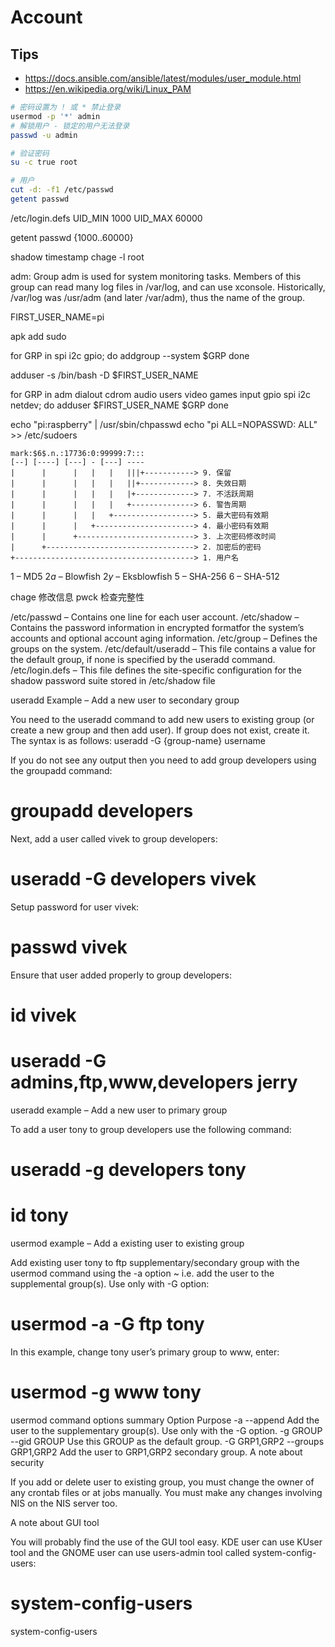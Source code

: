 # Account

## Tips
* https://docs.ansible.com/ansible/latest/modules/user_module.html
* https://en.wikipedia.org/wiki/Linux_PAM

```bash
# 密码设置为 ! 或 * 禁止登录
usermod -p '*' admin
# 解锁用户 - 锁定的用户无法登录
passwd -u admin

# 验证密码
su -c true root

# 用户
cut -d: -f1 /etc/passwd
getent passwd
```

/etc/login.defs
UID_MIN          1000
UID_MAX         60000

getent passwd {1000..60000}

shadow
timestamp
chage -l root

adm: Group adm is used for system monitoring tasks. Members of this group can read many log files in /var/log, and can use xconsole. Historically, /var/log was /usr/adm (and later /var/adm), thus the name of the group.


FIRST_USER_NAME=pi

apk add sudo

for GRP in spi i2c gpio; do
	addgroup --system $GRP
done

adduser -s /bin/bash -D $FIRST_USER_NAME

for GRP in adm dialout cdrom audio users video games input gpio spi i2c netdev; do
  adduser $FIRST_USER_NAME $GRP
done

echo "pi:raspberry" | /usr/sbin/chpasswd
echo "pi ALL=NOPASSWD: ALL" >> /etc/sudoers

```
mark:$6$.n.:17736:0:99999:7:::
[--] [----] [---] - [---] ----
|      |      |   |   |   |||+-----------> 9. 保留
|      |      |   |   |   ||+------------> 8. 失效日期
|      |      |   |   |   |+-------------> 7. 不活跃周期
|      |      |   |   |   +--------------> 6. 警告周期
|      |      |   |   +------------------> 5. 最大密码有效期
|      |      |   +----------------------> 4. 最小密码有效期
|      |      +--------------------------> 3. 上次密码修改时间
|      +---------------------------------> 2. 加密后的密码
+----------------------------------------> 1. 用户名
```

$1$ – MD5
$2a$ – Blowfish
$2y$ – Eksblowfish
$5$ – SHA-256
$6$ – SHA-512


chage 修改信息
pwck 检查完整性

/etc/passwd – Contains one line for each user account.
/etc/shadow – Contains the password information in encrypted formatfor the system’s accounts and optional account aging information.
/etc/group – Defines the groups on the system.
/etc/default/useradd – This file contains a value for the default group, if none is specified by the useradd command.
/etc/login.defs – This file defines the site-specific configuration for the shadow password suite stored in /etc/shadow file


useradd Example – Add a new user to secondary group

You need to the useradd command to add new users to existing group (or create a new group and then add user). If group does not exist, create it. The syntax is as follows:
useradd -G {group-name} username

If you do not see any output then you need to add group developers using the groupadd command:
# groupadd developers

Next, add a user called vivek to group developers:
# useradd -G developers vivek

Setup password for user vivek:
# passwd vivek

Ensure that user added properly to group developers:
# id vivek

# useradd -G admins,ftp,www,developers jerry

useradd example – Add a new user to primary group

To add a user tony to group developers use the following command:
# useradd -g developers tony
# id tony

usermod example – Add a existing user to existing group

Add existing user tony to ftp supplementary/secondary group with the usermod command using the -a option ~ i.e. add the user to the supplemental group(s). Use only with -G option:
# usermod -a -G ftp tony

In this example, change tony user’s primary group to www, enter:
# usermod -g www tony

usermod command options summary
Option	Purpose
-a
--append	Add the user to the supplementary group(s). Use only with the -G option.
-g GROUP
--gid GROUP	Use this GROUP as the default group.
-G GRP1,GRP2
--groups GRP1,GRP2	Add the user to GRP1,GRP2 secondary group.
A note about security

If you add or delete user to existing group, you must change the owner of any crontab files or at jobs manually. You must make any changes involving NIS on the NIS server too.

A note about GUI tool

You will probably find the use of the GUI tool easy. KDE user can use KUser tool and the GNOME user can use users-admin tool called system-config-users:
# system-config-users

system-config-users





```bash

```
